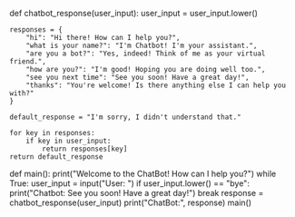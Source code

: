 def chatbot_response(user_input):
    user_input = user_input.lower()

    responses = {
        "hi": "Hi there! How can I help you?",
        "what is your name?": "I'm Chatbot! I'm your assistant.",
        "are you a bot?": "Yes, indeed! Think of me as your virtual friend.",
        "how are you?": "I'm good! Hoping you are doing well too.",
        "see you next time": "See you soon! Have a great day!",
        "thanks": "You're welcome! Is there anything else I can help you with?"
    }

    default_response = "I'm sorry, I didn't understand that."

    for key in responses:
        if key in user_input:
            return responses[key]
    return default_response

def main():
    print("Welcome to the ChatBot! How can I help you?")
    while True:
        user_input = input("User: ")
        if user_input.lower() == "bye":
            print("Chatbot: See you soon! Have a great day!")
            break
        response = chatbot_response(user_input)
        print("ChatBot:", response)
main()

